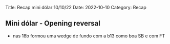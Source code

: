 Title: Recap mini dólar 10/10/22
Date: 2022-10-10
Category: Recap

## Mini dólar - Opening reversal

* nas 18b formou uma wedge de fundo com a b13 como boa SB e com FT
